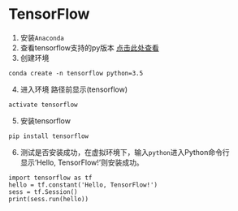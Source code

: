 # TensorFlow
1. 安装`Anaconda`
2. 查看tensorflow支持的py版本 [点击此处查看](https://pypi.python.org/pypi/tensorflow/)
3. 创建环境
```
conda create -n tensorflow python=3.5
```
4. 进入环境 路径前显示(tensorflow)
```
activate tensorflow
```
5. 安装tensorflow
```
pip install tensorflow
```
6. 测试是否安装成功，在虚拟环境下，输入`python`进入Python命令行 </br>
   显示’Hello, TensorFlow!’则安装成功。
```
import tensorflow as tf
hello = tf.constant('Hello, TensorFlow!')
sess = tf.Session()
print(sess.run(hello))
```
